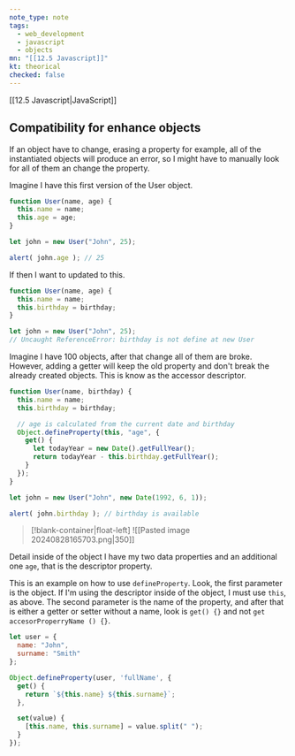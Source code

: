 ```yaml
---
note_type: note
tags:
  - web_development
  - javascript
  - objects
mn: "[[12.5 Javascript]]"
kt: theorical
checked: false
---
```

[[12.5 Javascript|JavaScript]]

## Compatibility for enhance objects
If an object have to change, erasing a property for example, all of the instantiated objects will produce an error, so I might have to manually look for all of them an change the property.

Imagine I have this first version of the User object.

```js
function User(name, age) {
  this.name = name;
  this.age = age;
}

let john = new User("John", 25);

alert( john.age ); // 25
```

If then I want to updated to this. 

```js
function User(name, age) {
  this.name = name;
  this.birthday = birthday;
}

let john = new User("John", 25);
// Uncaught ReferenceError: birthday is not define at new User
```

Imagine I have 100 objects, after that change all of them are broke. However, adding a getter will keep the old property and don't break the already created objects. This is know as the accessor descriptor. 

```js
function User(name, birthday) {
  this.name = name;
  this.birthday = birthday;

  // age is calculated from the current date and birthday
  Object.defineProperty(this, "age", {
    get() {
      let todayYear = new Date().getFullYear();
      return todayYear - this.birthday.getFullYear();
    }
  });
}

let john = new User("John", new Date(1992, 6, 1));

alert( john.birthday ); // birthday is available
```

>[!blank-container|float-left]
>![[Pasted image 20240828165703.png|350]]


Detail inside of the object I have my two data properties and an additional one `age`, that is the descriptor property.


This is an example on how to use `defineProperty`. Look, the first parameter is the object. If I'm using the descriptor inside of the object, I must use `this`, as above. The second parameter is the name of the property, and after that is either a getter or setter without a name, look is `get() {}` and not `get accesorProperryName () {}`. 

```js
let user = {
  name: "John",
  surname: "Smith"
};

Object.defineProperty(user, 'fullName', {
  get() {
    return `${this.name} ${this.surname}`;
  },

  set(value) {
    [this.name, this.surname] = value.split(" ");
  }
});
```